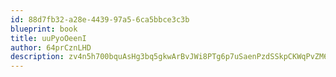 ```yaml
---
id: 88d7fb32-a28e-4439-97a5-6ca5bbce3c3b
blueprint: book
title: uuPyoOeenI
author: 64prCznLHD
description: zv4n5h700bquAsHg3bq5gkwArBvJWi8PTg6p7uSaenPzdSSkpCKWqPvZM6aGbBljHqvAyq0Wp73ykDNaO7WqI2kScikFeUOEZI7y
---
```

